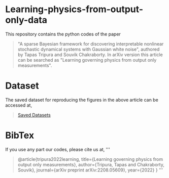 # Learning-physics-from-output-only-data
This repository contains the python codes of the paper 
> "A sparse Bayesian framework for discovering interpretable nonlinear stochastic dynamical systems with Gaussian white noise", authored by Tapas Tripura and Souvik Chakraborty.
In arXiv version this article can be searched as "Learning governing physics from output only measurements".

# Dataset
The saved dataset for reproducing the figures in the above article can be accessed at,
> [Saved Datasets](https://drive.google.com/drive/folders/1o5ZoWFjuJwuktp-Kgl9acQUlZ5ALEtZB?usp=sharing)

# BibTex
If you use any part our codes, please cite us at,
'''
> @article{tripura2022learning,
  title={Learning governing physics from output only measurements},
  author={Tripura, Tapas and Chakraborty, Souvik},
  journal={arXiv preprint arXiv:2208.05609},
  year={2022}
}
'''
